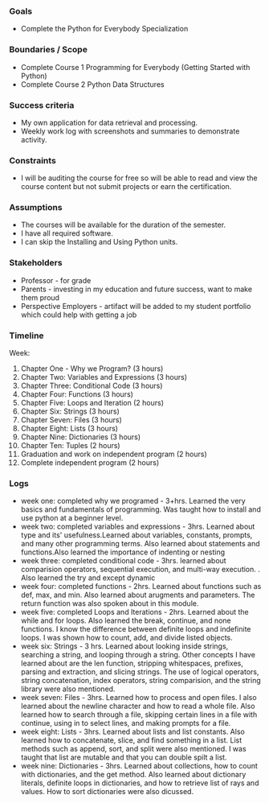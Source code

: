 
### Goals

-   Complete the Python for Everybody Specialization

### Boundaries / Scope

-   Complete Course 1 Programming for Everybody (Getting Started with Python)
-   Complete Course 2 Python Data Structures

### Success criteria

-   My own application for data retrieval and processing.
-   Weekly work log with screenshots and summaries to demonstrate activity.

### Constraints

-   I will be auditing the course for free so will be able to read and view the course content but not submit projects or earn the certification.

### Assumptions

-   The courses will be available for the duration of the semester.
-   I have all required software.
-   I can skip the Installing and Using Python units.

### Stakeholders

-   Professor - for grade
-   Parents - investing in my education and future success, want to make them proud
-   Perspective Employers - artifact will be added to my student portfolio which could help with getting a job

### Timeline

Week:

1.  Chapter One - Why we Program? (3 hours)
2.  Chapter Two: Variables and Expressions (3 hours)
3.  Chapter Three: Conditional Code (3 hours)
4.  Chapter Four: Functions (3 hours)
5.  Chapter Five: Loops and Iteration (2 hours)
6.  Chapter Six: Strings (3 hours)
7.  Chapter Seven: Files (3 hours) 
8.  Chapter Eight: Lists (3 hours)
9.  Chapter Nine: Dictionaries (3 hours)
10. Chapter Ten: Tuples (2 hours)
11. Graduation and work on independent program (2 hours)
12. Complete independent program (2 hours)
### Logs
- week one: completed why we programed - 3+hrs. Learned the very basics and fundamentals of programming. Was taught how to install and use python at a beginner level. 
- week two: completed variables and expressions - 3hrs. Learned about type and its' usefulness.Learned about variables, constants, prompts, and many other programming terms. Also learned about statements and functions.Also learned the importance of indenting or nesting
- week three: completed conditional code - 3hrs. learned about comparision operators, sequential execution, and multi-way execution. . Also learned the try and except dynamic
- week four: completed functions - 2hrs. Learned about functions such as def, max, and min. Also learned about arugments and parameters. The return function was also spoken about in this module.
- week five: completed Loops and Iterations - 2hrs. Learned about the while and for loops. Also learned the break, continue, and none functions. I know the difference between definite loops and indefinite loops. I was shown how to count, add, and divide listed objects.
- week six: Strings - 3 hrs. Learned about looking inside strings, searching a string, and looping through a string. Other concepts I have learned about are the len function, stripping whitespaces, prefixes, parsing and extraction, and slicing strings. The use of logical operators, string concatenation, index operators, string comparision, and the string library were also mentioned. 
- week seven: Files - 3hrs. Learned how to process and open files. I also learned about the newline character and how to read a whole file. Also learned how to search through a file, skipping certain lines in a file with continue, using in to select lines, and making prompts for a file.
- week eight: Lists - 3hrs. Learned about lists and list constants. Also learned how to concatenate, slice, and find something in a list. List methods such as append, sort, and split were also mentioned. I was taught that list are mutable and that you can double spilt a list.
- week nine: Dictionaries - 3hrs. Learned about collections, how to count with dictionaries, and the get method. Also learned about dictionary literals, definite loops in dictionaries, and how to retrieve list of rays and values. How to sort dictionaries were also dicussed.
